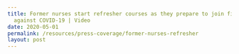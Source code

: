 ```yaml
---
title: Former nurses start refresher courses as they prepare to join fight
  against COVID-19 | Video
date: 2020-05-01
permalink: /resources/press-coverage/former-nurses-refresher
layout: post
---
```


